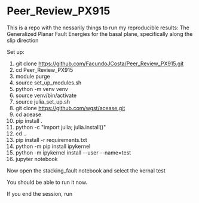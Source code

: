 # Peer_Review_PX915
This is a repo with the nessarily things to run my reproducible results: The Generalized Planar Fault Energies for the basal plane, specifically along the slip direction

Set up:

1. git clone https://github.com/FacundoJCosta/Peer_Review_PX915.git
2. cd Peer_Review_PX915
3. module purge
4. source set_up_modules.sh
5. python -m venv venv
6. source venv/bin/activate
7. source julia_set_up.sh
8. git clone https://github.com/wgst/acease.git
9. cd acease
10. pip install .
11. python -c "import julia; julia.install()"
12. cd .. 
13. pip install -r requirements.txt
14. python -m pip install ipykernel
15. python -m ipykernel install --user --name=test
16. jupyter notebook

Now open the stacking_fault notebook and select the kernal test

You should be able to run it now.

If you end the session, run 

